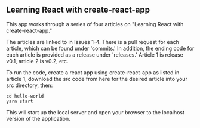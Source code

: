 ## Learning React with create-react-app

This app works through a series of four articles on "Learning React with create-react-app."

The articles are linked to in Issues 1-4. There is a pull request for each article, which can be found under 'commits.' In addition, the ending code for each article is provided as a release under 'releases.' Article 1 is release v0.1, article 2 is v0.2, etc.

To run the code, create a react app using create-react-app as listed in article 1, download the src code from here for the desired article into your src directory, then:

    cd hello-world
    yarn start

This will start up the local server and open your browser to the localhost version of the application.
